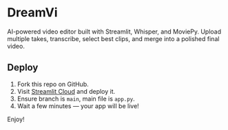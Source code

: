 # DreamVi

AI-powered video editor built with Streamlit, Whisper, and MoviePy. Upload multiple takes, transcribe, select best clips, and merge into a polished final video.

## Deploy

1. Fork this repo on GitHub.
2. Visit [Streamlit Cloud](https://share.streamlit.io/) and deploy it.
3. Ensure branch is `main`, main file is `app.py`.
4. Wait a few minutes — your app will be live!

Enjoy!
